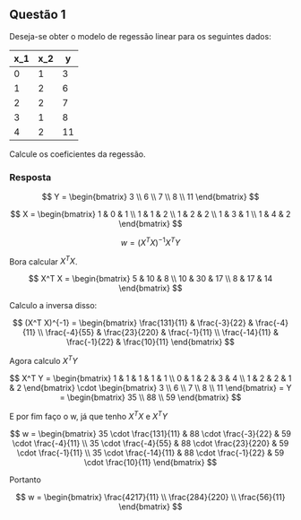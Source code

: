 ## Questão 1

Deseja-se obter o modelo de regessão linear para os seguintes dados:

| x_1  | x_2 | y |
|---|---|---|
| 0 | 1 | 3 |
| 1 | 2 | 6 |
| 2 | 2 | 7 |
| 3 | 1 | 8 |
| 4 | 2 | 11 |

Calcule os coeficientes da regessão.

### Resposta

$$
Y = \begin{bmatrix}
3 \\
6 \\
7 \\
8 \\
11
\end{bmatrix}
$$

$$
X = \begin{bmatrix}
1 & 0 & 1 \\
1 & 1 & 2 \\
1 & 2 & 2 \\
1 & 3 & 1 \\
1 & 4 & 2
\end{bmatrix}
$$

$$w = (X^T X)^{-1} X^T Y$$

Bora calcular $X^TX$.

$$
X^T X = \begin{bmatrix}
5 & 10 & 8 \\
10 & 30 & 17 \\
8 & 17 & 14
\end{bmatrix}
$$

Calculo a inversa disso:

$$
(X^T X)^{-1} = \begin{bmatrix}
\frac{131}{11} & \frac{-3}{22} & \frac{-4}{11} \\
\frac{-4}{55} & \frac{23}{220} & \frac{-1}{11} \\
\frac{-14}{11} & \frac{-1}{22} & \frac{10}{11}
\end{bmatrix}
$$

Agora calculo $X^T Y$

$$
X^T Y = \begin{bmatrix}
1 & 1 & 1 & 1 & 1 \\
0 & 1 & 2 & 3 & 4 \\
1 & 2 & 2 & 1 & 2
\end{bmatrix} \cdot 
\begin{bmatrix}
3 \\
6 \\
7 \\
8 \\
11
\end{bmatrix} =
Y = \begin{bmatrix}
35 \\
88 \\
59 
\end{bmatrix}
$$

E por fim faço o w, já que tenho $X^T X$ e $X^T Y$

$$
w = \begin{bmatrix}
35 \cdot \frac{131}{11} & 88 \cdot \frac{-3}{22} & 59 \cdot \frac{-4}{11} \\
35 \cdot \frac{-4}{55} & 88 \cdot \frac{23}{220} & 59 \cdot \frac{-1}{11} \\
35 \cdot \frac{-14}{11} & 88 \cdot \frac{-1}{22} & 59 \cdot \frac{10}{11}
\end{bmatrix}
$$

Portanto

$$
w = \begin{bmatrix}
\frac{4217}{11} \\
\frac{284}{220} \\
\frac{56}{11} 
\end{bmatrix}
$$

